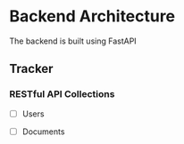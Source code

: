 # Backend Architecture

The backend is built using FastAPI

## Tracker

### RESTful API Collections

- [ ] Users
- [ ] Documents


